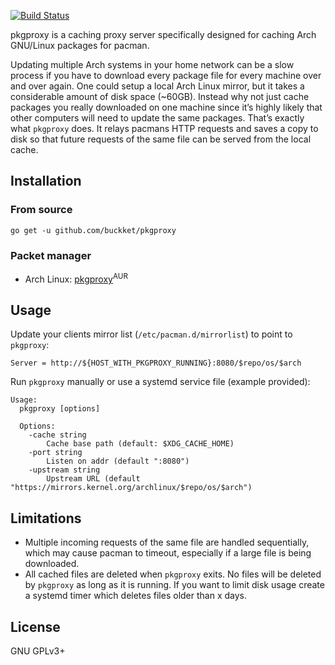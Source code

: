 [![Build Status](https://cloud.drone.io/api/badges/buckket/pkgproxy/status.svg)](https://cloud.drone.io/buckket/pkgproxy)

pkgproxy is a caching proxy server specifically designed for caching Arch GNU/Linux packages for pacman.

Updating multiple Arch systems in your home network can be a slow process if you have to download every package file
for every machine over and over again. One could setup a local Arch Linux mirror, but it takes a considerable amount of
disk space (~60GB). Instead why not just cache packages you really downloaded on one machine since it’s highly likely that
other computers will need to update the same packages. That’s exactly what `pkgproxy` does. It relays pacmans HTTP requests
and saves a copy to disk so that future requests of the same file can be served from the local cache.

## Installation

### From source

    go get -u github.com/buckket/pkgproxy

### Packet manager

- Arch Linux: [pkgproxy](https://aur.archlinux.org/packages/pkgproxy/)<sup>AUR</sup>

## Usage

Update your clients mirror list (`/etc/pacman.d/mirrorlist`) to point to `pkgproxy`:
  
    Server = http://${HOST_WITH_PKGPROXY_RUNNING}:8080/$repo/os/$arch
 
Run `pkgproxy` manually or use a systemd service file (example provided):

```
Usage:
  pkgproxy [options]

  Options:
    -cache string
        Cache base path (default: $XDG_CACHE_HOME)
    -port string
        Listen on addr (default ":8080")
    -upstream string
        Upstream URL (default "https://mirrors.kernel.org/archlinux/$repo/os/$arch")
```

## Limitations

- Multiple incoming requests of the same file are handled sequentially, which may cause pacman to timeout,
  especially if a large file is being downloaded.
- All cached files are deleted when `pkgproxy` exits. No files will be deleted by `pkgproxy` as long as
  it is running. If you want to limit disk usage create a systemd timer which deletes files older than x days.

## License

 GNU GPLv3+